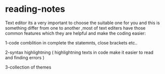 # reading-notes
Text editor its a very important to choose the suitable one for you and this is something differ from one to another ,most of text editers have those common features which they are helpful and make the coding easier:


1-code comblition in complete the statemnts, close brackets etc..



2-syntax highlightning ( highlightning texts in code make it easier to read and finding errors )


3-collection of themes 

